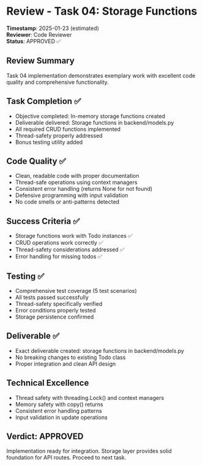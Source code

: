 # Review - Task 04: Storage Functions
**Timestamp**: 2025-01-23 (estimated)  
**Reviewer**: Code Reviewer  
**Status**: APPROVED ✅

## Review Summary
Task 04 implementation demonstrates exemplary work with excellent code quality and comprehensive functionality.

## Task Completion ✅
- Objective completed: In-memory storage functions created
- Deliverable delivered: Storage functions in backend/models.py
- All required CRUD functions implemented
- Thread-safety properly addressed
- Bonus testing utility added

## Code Quality ✅  
- Clean, readable code with proper documentation
- Thread-safe operations using context managers
- Consistent error handling (returns None for not found)
- Defensive programming with input validation
- No code smells or anti-patterns detected

## Success Criteria ✅
- Storage functions work with Todo instances ✅
- CRUD operations work correctly ✅
- Thread-safety considerations addressed ✅
- Error handling for missing todos ✅

## Testing ✅
- Comprehensive test coverage (5 test scenarios)
- All tests passed successfully
- Thread-safety specifically verified
- Error conditions properly tested
- Storage persistence confirmed

## Deliverable ✅
- Exact deliverable created: storage functions in backend/models.py
- No breaking changes to existing Todo class
- Proper integration and clean API design

## Technical Excellence
- Thread safety with threading.Lock() and context managers
- Memory safety with copy() returns
- Consistent error handling patterns
- Input validation in update operations

## Verdict: APPROVED
Implementation ready for integration. Storage layer provides solid foundation for API routes. Proceed to next task.